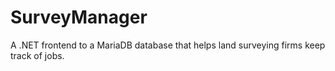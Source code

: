 # SurveyManager
A .NET frontend to a MariaDB database that helps land surveying firms keep track of jobs.
